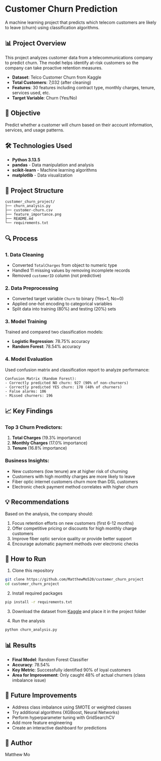 # Customer Churn Prediction

A machine learning project that predicts which telecom customers are likely to leave (churn) using classification algorithms.

## 📊 Project Overview

This project analyzes customer data from a telecommunications company to predict churn. The model helps identify at-risk customers so the company can take proactive retention measures.

- **Dataset**: Telco Customer Churn from Kaggle
- **Total Customers**: 7,032 (after cleaning)
- **Features**: 30 features including contract type, monthly charges, tenure, services used, etc.
- **Target Variable**: Churn (Yes/No)

## 🎯 Objective

Predict whether a customer will churn based on their account information, services, and usage patterns.

## 🛠️ Technologies Used

- **Python 3.13.5**
- **pandas** - Data manipulation and analysis
- **scikit-learn** - Machine learning algorithms
- **matplotlib** - Data visualization

## 📁 Project Structure
```
customer_churn_project/
├── churn_analysis.py          
├── customer-churn.csv
├── feature_importance.png  
├── README.md    
└── requirements.txt                  
```

## 🔍 Process

### 1. Data Cleaning
- Converted `TotalCharges` from object to numeric type
- Handled 11 missing values by removing incomplete records
- Removed `customerID` column (not predictive)

### 2. Data Preprocessing
- Converted target variable `Churn` to binary (Yes=1, No=0)
- Applied one-hot encoding to categorical variables
- Split data into training (80%) and testing (20%) sets

### 3. Model Training
Trained and compared two classification models:

- **Logistic Regression**: 78.75% accuracy
- **Random Forest**: 78.54% accuracy

### 4. Model Evaluation
Used confusion matrix and classification report to analyze performance:
```
Confusion Matrix (Random Forest):
- Correctly predicted NO churn: 927 (90% of non-churners)
- Correctly predicted YES churn: 178 (48% of churners)
- False alarms: 106
- Missed churners: 196
```

## 📈 Key Findings

### Top 3 Churn Predictors:
1. **Total Charges** (19.3% importance)
2. **Monthly Charges** (17.0% importance)
3. **Tenure** (16.8% importance)

### Business Insights:
- New customers (low tenure) are at higher risk of churning
- Customers with high monthly charges are more likely to leave
- Fiber optic internet customers churn more than DSL customers
- Electronic check payment method correlates with higher churn

## 💡 Recommendations

Based on the analysis, the company should:
1. Focus retention efforts on new customers (first 6-12 months)
2. Offer competitive pricing or discounts for high monthly charge customers
3. Improve fiber optic service quality or provide better support
4. Encourage automatic payment methods over electronic checks

## 🚀 How to Run

1. Clone this repository
```bash
git clone https://github.com/MatthewMo520/customer_churn_project
cd customer_churn_project
```

2. Install required packages
```bash
pip install -r requirements.txt
```

3. Download the dataset from [Kaggle](https://www.kaggle.com/datasets/blastchar/telco-customer-churn) and place it in the project folder

4. Run the analysis
```bash
python churn_analysis.py
```

## 📊 Results

- **Final Model**: Random Forest Classifier
- **Accuracy**: 78.54%
- **Key Metric**: Successfully identified 90% of loyal customers
- **Area for Improvement**: Only caught 48% of actual churners (class imbalance issue)

## 🔮 Future Improvements

- Address class imbalance using SMOTE or weighted classes
- Try additional algorithms (XGBoost, Neural Networks)
- Perform hyperparameter tuning with GridSearchCV
- Add more feature engineering
- Create an interactive dashboard for predictions

## 👤 Author

Matthew Mo